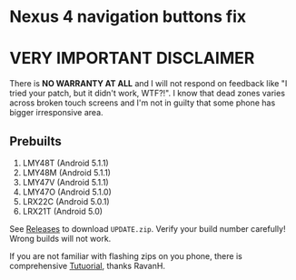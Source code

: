 # Nexus 4 navigation buttons fix

# VERY IMPORTANT DISCLAIMER

There is **NO WARRANTY AT ALL** and I will not respond on feedback like "I tried your patch, but it didn't work, WTF?!". I know that dead zones varies across broken touch screens and I'm not in guilty that some phone has bigger irresponsive area.

## Prebuilts ##

1. LMY48T (Android 5.1.1)
2. LMY48M (Android 5.1.1)
3. LMY47V (Android 5.1.1)
4. LMY47O (Android 5.1.0)
5. LRX22C (Android 5.0.1)
6. LRX21T (Android 5.0)

See [Releases](https://github.com/seliverstov/nexus-4-navfix/releases) to download `UPDATE.zip`. Verify your build number carefully! Wrong builds will not work.

If you are not familiar with flashing zips on you phone, there is comprehensive [Tutuorial](http://status301.net/how-to-fix-nexus-4-unresponsive-soft-navigation-menu-buttons), thanks RavanH.
